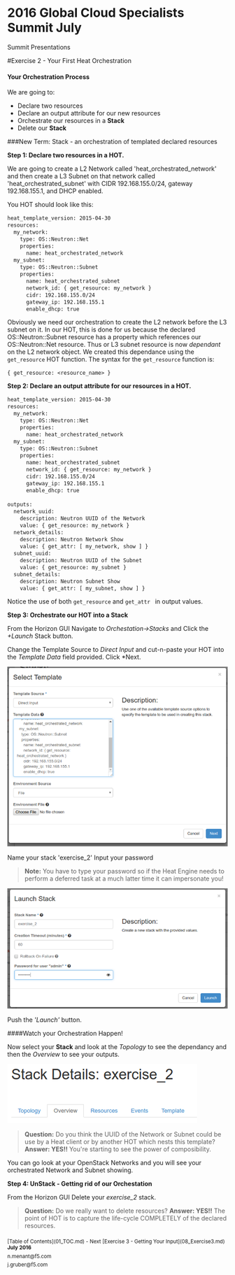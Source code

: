 # 2016 Global Cloud Specialists Summit July

Summit Presentations


#Exercise 2 - Your First Heat Orchestration

#### Your Orchestration Process

We are going to:

- Declare two resources 
- Declare an output attribute for our new resources
- Orchestrate our resources in a **Stack**
- Delete our **Stack**

###New Term: 
    Stack - an orchestration of templated declared resources

**Step 1: Declare two resources in a HOT.** 

We are going to create a L2 Network called 'heat_orchestrated_network' and then create a L3 Subnet on that network called 'heat_orchestrated_subnet' with CIDR 192.168.155.0/24, gateway 192.168.155.1, and DHCP enabled.

You HOT should look like this:

```
heat_template_version: 2015-04-30
resources:
  my_network:
    type: OS::Neutron::Net
    properties:
      name: heat_orchestrated_network
  my_subnet:
    type: OS::Neutron::Subnet
    properties:
      name: heat_orchestrated_subnet
      network_id: { get_resource: my_network }
      cidr: 192.168.155.0/24
      gateway_ip: 192.168.155.1
      enable_dhcp: true
```
Obviously we need our orchestration to create the L2 network before the L3 subnet on it. In our HOT, this is done for us because the declared OS::Neutron::Subnet resource has a property which references our OS::Neutron::Net resource. Thus or L3 subnet resource is now *dependant* on the L2 network object. We created this dependance using the `` get_resource `` HOT function. The syntax for the `` get_resource `` function is:

```
{ get_resource: <resource_name> }
```

**Step 2: Declare an output attribute for our resources in a HOT.** 

```
heat_template_version: 2015-04-30
resources:
  my_network:
    type: OS::Neutron::Net
    properties:
      name: heat_orchestrated_network
  my_subnet:
    type: OS::Neutron::Subnet
    properties:
      name: heat_orchestrated_subnet
      network_id: { get_resource: my_network }
      cidr: 192.168.155.0/24
      gateway_ip: 192.168.155.1
      enable_dhcp: true

outputs:
  network_uuid:
    description: Neutron UUID of the Network
    value: { get_resource: my_network }
  network_details:
    description: Neutron Network Show
    value: { get_attr: [ my_network, show ] }
  subnet_uuid:
    description: Neutron UUID of the Subnet
    value: { get_resource: my_subnet }
  subnet_details:
    description: Neutron Subnet Show
    value: { get_attr: [ my_subnet, show ] }

```

Notice the use of both ``` get_resource ``` and ``` get_attr  ``` in output values.

**Step 3: Orchestrate our HOT into a Stack** 

From the Horizon GUI Navigate to *Orchestation->Stacks* and Click the *+Launch* Stack button.

Change the Template Source to *Direct Input* and cut-n-paste your HOT into the *Template Data* field provided. Click *Next.

![Launch Stack](./images/Exercise_2_1.png  "Launch Stack")

Name your stack 'exercise_2'
Input your password

 > **Note:** You have to type your password so if the Heat Engine needs to perform a deferred task at a much latter time it can impersonate you! 

![Name Stack](./images/Exercise_2_2.png  "Name Stack")

Push the *'Launch'* button.

####Watch your Orchestration Happen!

Now select your **Stack** and look at the *Topology* to see the dependancy and then the *Overview* to see your outputs.

![Launch Stack](./images/Exercise_2_3.png  "Launch Stack")

> **Question:** Do you think the UUID of the Network or Subnet could be use by a Heat client or by another HOT which nests this template? 
>**Answer: YES!!** You're starting to see the power of composibility.

You can go look at your OpenStack Networks and you will see your orchestrated Network and Subnet showing.

**Step 4: UnStack - Getting rid of our Orchestation** 

From the Horizon GUI Delete your *exercise_2* stack. 

> **Question:** Do we really want to delete resources? 
>**Answer: YES!!** The point of HOT is to capture the life-cycle COMPLETELY of the declared resources.


<sub>
[Table of Contents](01_TOC.md) - Next [Exercise 3 - Getting Your Input](08_Exercise3.md) 
</sub>

<sup>
<b>July 2016</b></br>
n.menant@f5.com</br>
j.gruber@f5.com
</sup>
